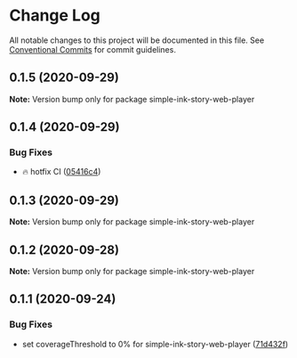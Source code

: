 # Change Log

All notable changes to this project will be documented in this file.
See [Conventional Commits](https://conventionalcommits.org) for commit guidelines.

## 0.1.5 (2020-09-29)

**Note:** Version bump only for package simple-ink-story-web-player





## 0.1.4 (2020-09-29)


### Bug Fixes

* :fire: hotfix CI ([05416c4](https://github.com/FranciscoFornell/MIST/commit/05416c40b7c008f3ce52f5184ee76f67c7f85973))





## 0.1.3 (2020-09-29)

**Note:** Version bump only for package simple-ink-story-web-player

## 0.1.2 (2020-09-28)

**Note:** Version bump only for package simple-ink-story-web-player

## 0.1.1 (2020-09-24)

### Bug Fixes

- set coverageThreshold to 0% for simple-ink-story-web-player ([71d432f](https://github.com/FranciscoFornell/MIST/commit/71d432f7afe1c98e6e46374524a5cf34aecd378c))
